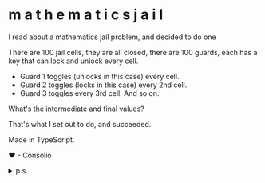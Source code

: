 # m a t h e m a t i c s j a i l
I read about a mathematics jail problem, and decided to do one

There are 100 jail cells, they are all closed, there are 100 guards, each has a key that can lock and unlock every cell.

- Guard 1 toggles (unlocks in this case) every cell.
- Guard 2 toggles (locks in this case) every 2nd cell.
- Guard 3 toggles every 3rd cell.
And so on.

What's the intermediate and final values?

That's what I set out to do, and succeeded.

Made in TypeScript.

❤ - Consolio

<details>
  <summary>p.s.</summary>
  
  this came right out of my testing folder so that's why I commited the files on GitHub instead of pushing from a local repo.
  
  ok love you all bye
</details>
